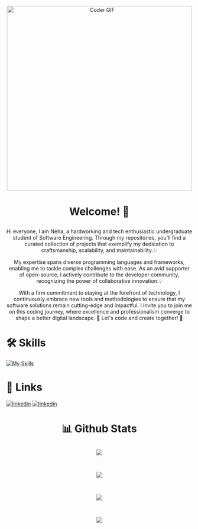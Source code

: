 <p align="center">
  <img src="https://res.cloudinary.com/practicaldev/image/fetch/s--2bZIjPGC--/c_limit%2Cf_auto%2Cfl_progressive%2Cq_66%2Cw_880/https://dev-to-uploads.s3.amazonaws.com/i/d4tvukbt5mra37cvwklk.gif" alt="Coder GIF" width="500">
</p>


# <p align="center"> Welcome! 👋 </p>

<p align="center">Hi everyone, I am Neha, a hardworking and tech enthusiastic undergraduate student of Software Engineering. Through my repositories, you'll find a curated collection of projects that exemplify my dedication to craftsmanship, scalability, and maintainability.✨</p>

<p align="center">My expertise spans diverse programming languages and frameworks, enabling me to tackle complex challenges with ease. As an avid supporter of open-source, I actively contribute to the developer community, recognizing the power of collaborative innovation.💡</p>
<p align="center">With a firm commitment to staying at the forefront of technology, I continuously embrace new tools and methodologies to ensure that my software solutions remain cutting-edge and impactful. I invite you to join me on this coding journey, where excellence and professionalism converge to shape a better digital landscape. 🤝 Let's code and create together! 🚀</p>



# 🛠 Skills
[![My Skills](https://skillicons.dev/icons?i=python,java,cs,dotnet,cpp,html,css,bootstrap,js,figma)](https://skillicons.dev)


# 🔗 Links

[![linkedin](https://skillicons.dev/icons?i=linkedin&theme=dark)](https://www.linkedin.com/in/neha-zafar-73461b245)  [![linkedin](https://skillicons.dev/icons?i=github&theme=dark)](https://github.com/notneha)


#  <p align="center">📊 Github Stats</p>

<p align="center"><img align="center" src="https://github-readme-stats.vercel.app/api?username=notneha&theme=dark"></p> </br>
<p align="center"><img align="center" src="https://github-readme-streak-stats.herokuapp.com/?user=notneha&theme=dark"></p> </br>
<p align="center"><img align="center" src="https://github-readme-stats.vercel.app/api/top-langs/?username=notneha&theme=dark"></p>  </br>
<p align="center"><img align="center" src="https://github-profile-summary-cards.vercel.app/api/cards/profile-details?username=notneha&theme=monokai"></p>


#

